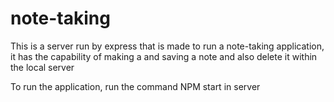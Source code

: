 # note-taking

This is a server run by express that is made to run a note-taking application, it has the capability of making a and saving a note and also delete it within the local server


To run the application, run the command NPM start in server
